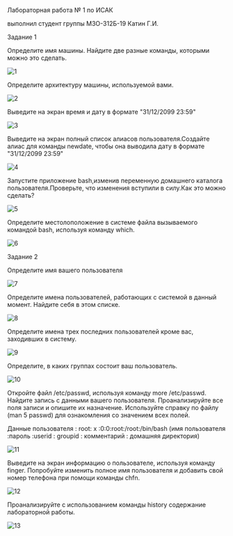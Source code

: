 Лабораторная работа № 1 по ИСАК 

выполнил студент группы М3О-312Б-19 Катин Г.И.

Задание 1

Определите имя машины. Найдите две разные команды, которыми можно это сделать.

![1](https://github.com/georgykatin/screenshots/blob/main/%D0%BF%D0%B5%D1%80%D0%B2%D0%BE%D0%B5%20%D0%B7%D0%B0%D0%B4%D0%B0%D0%BD%D0%B8%D0%B5%20%D0%B8%D1%81%D0%B0%D0%BA%20.png)

Определите архитектуру машины, используемой вами.

![2](https://github.com/georgykatin/screenshots/blob/main/%D0%B2%D1%82%D0%BE%D1%80%D0%BE%D0%B5%20%D0%B7%D0%B0%D0%B4%D0%B0%D0%BD%D0%B8%D0%B5%20%D0%B8%D1%81%D0%B0%D0%BA.png)

Выведите на экран время и дату в формате "31/12/2099 23:59"

![3](https://github.com/georgykatin/screenshots/blob/main/%D0%B7%D0%B0%D0%B4%D0%B0%D0%BD%D0%B8%D0%B5%20%D0%B4%D0%B0%D1%82%D0%B0.png)

Выведите на экран полный список алиасов пользователя.Создайте алиас для команды newdate, чтобы она выводила дату в формате "31/12/2099 23:59"

![4](https://github.com/georgykatin/screenshots/blob/main/%D0%B7%D0%B0%D0%B4%D0%B0%D0%BD%D0%B8%D0%B5%20%D0%B0%D0%BB%D0%B8%D0%B0%D1%81.png)

Запустите приложение bash,изменив переменную домашнего каталога пользователя.Проверьте, что изменения вступили в силу.Как это можно сделать?

![5](https://github.com/georgykatin/screenshots/blob/main/%D0%B7%D0%B0%D0%B4%D0%B0%D0%BD%D0%B8%D0%B5%20%D0%B1%D0%B0%D1%88.png)

Определите местолоположение в системе файла вызываемого командой bash, используя команду which.

![6](https://github.com/georgykatin/screenshots/blob/main/%D0%BB%D0%B0%D1%81%D1%82%20%D0%B7%D0%B0%D0%B4%D0%B0%D0%BD%D0%B8%D0%B5.png)



Задание 2 

Определите имя вашего пользователя

![7](https://github.com/georgykatin/screenshots/blob/main/%D0%B7%D0%B0%D0%B4%D0%B0%D0%BD%D0%B8%D0%B5%202%20%D0%B8%D0%BC%D1%8F.png)

Определите имена пользователей, работающих с системой в данный момент. Найдите себя в этом списке.

![8](https://github.com/georgykatin/screenshots/blob/main/%D0%B7%D0%B0%D0%B4%D0%B0%D0%BD%D0%B8%D0%B5%202%202%20.png)

Определите имена трех последних пользователей кроме вас, заходивших в систему.

![9](https://github.com/georgykatin/screenshots/blob/main/%D0%B7%D0%B0%D0%B4%D0%B0%D0%BD%D0%B8%D0%B5%202%203%20.png)

Определите, в каких группах состоит ваш пользователь.

![10](https://github.com/georgykatin/screenshots/blob/main/%D0%B7%D0%B0%D0%B4%D0%B0%D0%BD%D0%B8%D0%B5%202%204%20.png)

Откройте файл /etc/passwd, используя команду more /etc/passwd. Найдите запись с данными вашего пользователя. Проанализируйте все поля записи и опишите их назначение. Используйте справку по файлу (man 5 passwd) для ознакомления со значением всех полей.

Данные пользователя : root: x :0:0:root:/root:/bin/bash  (имя пользователя :пароль :userid : groupid : комментарий : домашняя директория)

![11](https://github.com/georgykatin/screenshots/blob/main/%D0%B7%D0%B0%D0%B4%D0%B0%D0%BD%D0%B8%D0%B5%202%205.png)



Выведите на экран информацию о пользователе, используя команду finger.  Попробуйте изменить полное имя пользователя и добавить свой номер телефона при помощи команды chfn.

![12](https://github.com/georgykatin/screenshots/blob/main/%D1%84%D0%B8%D0%BD%D0%B3%D0%B5%D1%80.png)

Проанализируйте с использованием команды history содержание лабораторной работы.

![13](https://github.com/georgykatin/screenshots/blob/main/history.png)

